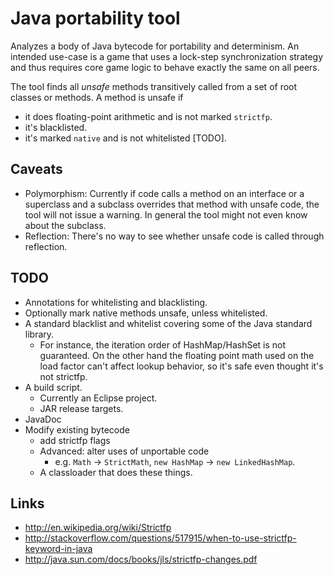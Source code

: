 # Java portability tool #

Analyzes a body of Java bytecode for portability and determinism. An intended use-case is a game that uses a lock-step synchronization strategy and thus requires core game logic to behave exactly the same on all peers.

The tool finds all _unsafe_ methods transitively called from a set of root classes or methods. A method is unsafe if

* it does floating-point arithmetic and is not marked `strictfp`.
* it's blacklisted.
* it's marked `native` and is not whitelisted [TODO].

## Caveats ##

* Polymorphism: Currently if code calls a method on an interface or a superclass and a subclass overrides that method with unsafe code, the tool will not issue a warning. In general the tool might not even know about the subclass.
* Reflection: There's no way to see whether unsafe code is called through reflection.

## TODO ##

* Annotations for whitelisting and blacklisting.
* Optionally mark native methods unsafe, unless whitelisted.
* A standard blacklist and whitelist covering some of the Java standard library.
  - For instance, the iteration order of HashMap/HashSet is not guaranteed.
    On the other hand the floating point math used on the load factor can't
    affect lookup behavior, so it's safe even thought it's not strictfp.
* A build script.
  - Currently an Eclipse project.
  - JAR release targets.
* JavaDoc
* Modify existing bytecode
  - add strictfp flags
  - Advanced: alter uses of unportable code
    - e.g. `Math` -> `StrictMath`, `new HashMap` -> `new LinkedHashMap`.
  - A classloader that does these things.

## Links ##

* http://en.wikipedia.org/wiki/Strictfp
* http://stackoverflow.com/questions/517915/when-to-use-strictfp-keyword-in-java
* http://java.sun.com/docs/books/jls/strictfp-changes.pdf
